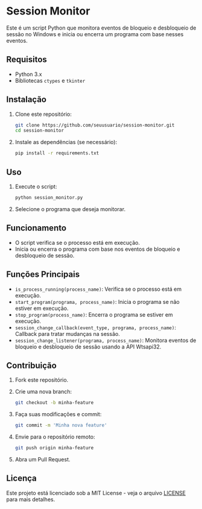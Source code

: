 # Session Monitor

Este é um script Python que monitora eventos de bloqueio e desbloqueio de sessão no Windows e inicia ou encerra um programa com base nesses eventos.

## Requisitos

- Python 3.x
- Bibliotecas `ctypes` e `tkinter`

## Instalação

1. Clone este repositório:

    ```sh
    git clone https://github.com/seuusuario/session-monitor.git
    cd session-monitor
    ```

2. Instale as dependências (se necessário):

    ```sh
    pip install -r requirements.txt
    ```

## Uso

1. Execute o script:

    ```sh
    python session_monitor.py
    ```

2. Selecione o programa que deseja monitorar.

## Funcionamento

- O script verifica se o processo está em execução.
- Inicia ou encerra o programa com base nos eventos de bloqueio e desbloqueio de sessão.

## Funções Principais

- `is_process_running(process_name)`: Verifica se o processo está em execução.
- `start_program(programa, process_name)`: Inicia o programa se não estiver em execução.
- `stop_program(process_name)`: Encerra o programa se estiver em execução.
- `session_change_callback(event_type, programa, process_name)`: Callback para tratar mudanças na sessão.
- `session_change_listener(programa, process_name)`: Monitora eventos de bloqueio e desbloqueio de sessão usando a API Wtsapi32.

## Contribuição

1. Fork este repositório.
2. Crie uma nova branch:

    ```sh
    git checkout -b minha-feature
    ```

3. Faça suas modificações e commit:

    ```sh
    git commit -m 'Minha nova feature'
    ```

4. Envie para o repositório remoto:

    ```sh
    git push origin minha-feature
    ```

5. Abra um Pull Request.

## Licença

Este projeto está licenciado sob a MIT License - veja o arquivo [LICENSE](LICENSE) para mais detalhes.
